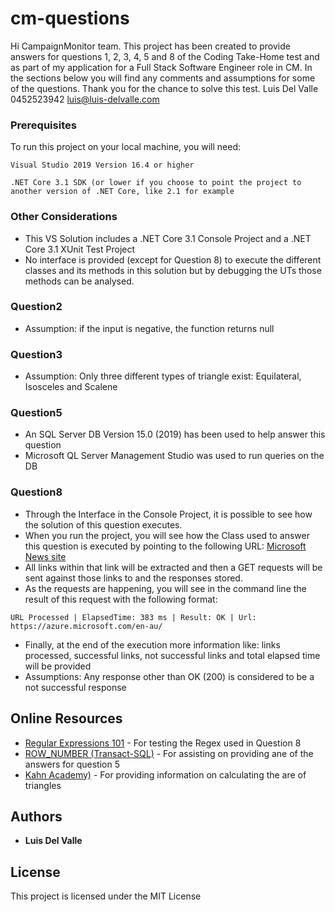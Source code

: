 # cm-questions

Hi CampaignMonitor team. This project has been created to provide answers for questions 1, 2, 3, 4, 5 and 8 of the Coding Take-Home test and as part of my application for a Full Stack Software Engineer role in CM. In the sections below you will find any comments and assumptions for some of the questions. Thank you for the chance to solve this test.
Luis Del Valle
0452523942
luis@luis-delvalle.com


### Prerequisites

To run this project on your local machine, you will need:

```
Visual Studio 2019 Version 16.4 or higher
```
```
.NET Core 3.1 SDK (or lower if you choose to point the project to another version of .NET Core, like 2.1 for example
```

### Other Considerations

* This VS Solution includes a .NET Core 3.1 Console Project and a .NET Core 3.1 XUnit Test Project
* No interface is provided (except for Question 8) to execute the different classes and its methods in this solution but by debugging the UTs those methods can be analysed.

### Question2

* Assumption: if the input is negative, the function returns null

### Question3

* Assumption: Only three different types of triangle exist: Equilateral, Isosceles and Scalene

### Question5

* An SQL Server DB Version 15.0 (2019) has been used to help answer this question 
* Microsoft QL Server Management Studio was used to run queries on the DB

### Question8

* Through the Interface in the Console Project, it is possible to see how the solution of this question executes. 
* When you run the project, you will see how the Class used to answer this question is executed by pointing to the following URL: [Microsoft News site](https://news.microsoft.com/en-au/)
* All links within that link will be extracted and then a GET requests will be sent against those links to and the responses stored.
* As the requests are happening, you will see in the command line the result of this request with the following format:
```
URL Processed | ElapsedTime: 383 ms | Result: OK | Url: https://azure.microsoft.com/en-au/
```
* Finally, at the end of the execution more information like: links processed, successful links, not successful links and total elapsed time will be provided
* Assumptions: Any response other than OK (200) is considered to be a not successful response

## Online Resources

* [Regular Expressions 101](https://regex101.com/) - For testing the Regex used in Question 8
* [ROW_NUMBER (Transact-SQL)](https://docs.microsoft.com/en-us/sql/t-sql/functions/row-number-transact-sql?view=sql-server-ver15) - For assisting on providing ane of the answers for question 5
* [Kahn Academy)](https://www.khanacademy.org/math/basic-geo/basic-geo-area-and-perimeter/area-triangle/a/area-of-triangle) - For providing information on calculating the are of triangles

## Authors

* **Luis Del Valle** 

## License

This project is licensed under the MIT License

